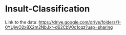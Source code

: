 # Insult-Classification

Link to the data: https://drive.google.com/drive/folders/1-0YUjwO2x8X2m2NbJxr-d62CbV0c1cqz?usp=sharing
